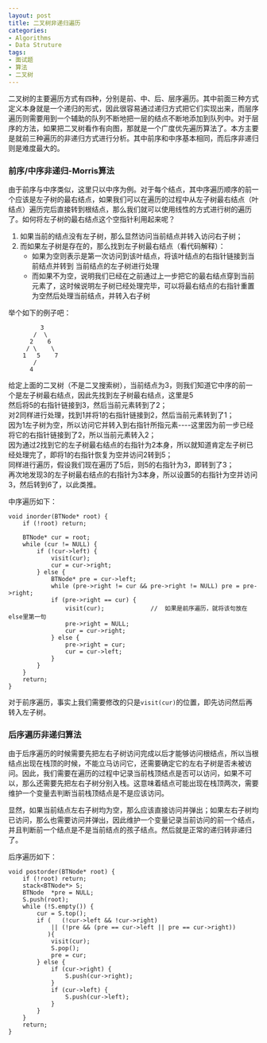 ```yaml
---
layout: post
title: 二叉树非递归遍历
categories:
- Algorithms
- Data Struture
tags:
- 面试题
- 算法
- 二叉树
---
```


二叉树的主要遍历方式有四种，分别是前、中、后、层序遍历。其中前面三种方式定义本身就是一个递归的形式，因此很容易通过递归方式把它们实现出来，而层序遍历则需要用到一个辅助的队列不断地把一层的结点不断地添加到队列中。对于层序的方法，如果把二叉树看作有向图，那就是一个广度优先遍历算法了。本方主要是就前三种遍历的非递归方式进行分析。其中前序和中序基本相同，而后序非递归则是难度最大的。

### 前序/中序非递归-Morris算法

由于前序与中序类似，这里只以中序为例。对于每个结点，其中序遍历顺序的前一个应该是左子树的最右结点，如果我们可以在遍历的过程中从左子树最右结点（叶结点）遍历完后直接转到根结点，那么我们就可以使用线性的方式进行树的遍历了。如何将左子树的最右结点这个空指针利用起来呢？

1. 如果当前的结点没有左子树，那么显然访问当前结点并转入访问右子树；
2. 而如果左子树是存在的，那么找到左子树最右结点（看代码解释）：
    * 如果为空则表示是第一次访问到该叶结点，将该叶结点的右指针链接到当前结点并转到 当前结点的左子树进行处理
    * 而如果不为空，说明我们已经在之前通过上一步把它的最右结点穿到当前元素了，这时候说明左子树已经处理完毕，可以将最右结点的右指针重置为空然后处理当前结点，并转入右子树

举个如下的例子吧：

```
         3
       /  \
      2    6
     / \    \
    1   5    7
       /
      4
```

给定上面的二叉树（不是二叉搜索树），当前结点为3，则我们知道它中序的前一个是左子树最右结点，因此先找到左子树最右结点，这里是5    
然后将5的右指针链接到3，然后当前元素转到了2；   
对2同样进行处理，找到1并将1的右指针链接到2，然后当前元素转到了1；   
因为1左子树为空，所以访问它并转入到右指针所指元素----这里因为前一步已经将它的右指针链接到了2，所以当前元素转入2；   
因为通过2找到它的左子树最右结点的右指针为2本身，所以就知道肯定左子树已经处理完了，即将1的右指针恢复为空并访问2转到5；   
同样进行遍历，假设我们现在遍历了5后，则5的右指针为3，即转到了3；   
再次地发现3的左子树最右结点的右指针为3本身，所以设置5的右指针为空并访问3，然后转到6了，以此类推。

中序遍历如下：

    void inorder(BTNode* root) {
        if (!root) return;

        BTNode* cur = root;
        while (cur != NULL) {
            if (!cur->left) {
                visit(cur);
                cur = cur->right;
            } else {
                BTNode* pre = cur->left;
                while (pre->right != cur && pre->right != NULL) pre = pre->right;
                if (pre->right == cur) {
                    visit(cur);             //  如果是前序遍历，就将该句放在else里第一句
                    pre->right = NULL;
                    cur = cur->right;
                } else {
                    pre->right = cur;
                    cur = cur->left;
                }
            }
        }
        return;
    }

对于前序遍历，事实上我们需要修改的只是`visit(cur)`的位置，即先访问然后再转入左子树。

### 后序遍历非递归算法

由于后序遍历的时候需要先把左右子树访问完成以后才能够访问根结点，所以当根结点出现在栈顶的时候，不能立马访问它，还需要确定它的左右子树是否未被访问。因此，我们需要在遍历的过程中记录当前栈顶结点是否可以访问，如果不可以，那么还需要先把左右子树分别入栈。这意味着结点可能出现在栈顶两次，需要维护一个变量去判断当前栈顶结点是不是应该访问。

显然，如果当前结点左右子树均为空，那么应该直接访问并弹出；如果左右子树均已访问，那么也需要访问并弹出，因此维护一个变量记录当前访问的前一个结点，并且判断前一个结点是不是当前结点的孩子结点。然后就是正常的递归转非递归了。

后序遍历如下：

    void postorder(BTNode* root) {
        if (!root) return;
        stack<BTNode*> S;
        BTNode  *pre = NULL;
        S.push(root);
        while (!S.empty()) {
            cur = S.top();
            if (   (!cur->left && !cur->right) 
                || (!pre && (pre == cur->left || pre == cur->right)) 
               ){
                visit(cur);
                S.pop();
                pre = cur;
            } else {
                if (cur->right) {
                    S.push(cur->right);
                }
                if (cur->left) {
                    S.push(cur->left);
                }
            }
        }
        return;
    }

